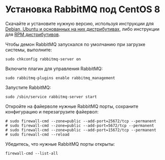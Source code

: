 # Установка RabbitMQ под CentOS 8

Скачайте и установите нужную версию, используя инструкции для [Debian, Ubuntu и основанных на них дистрибутивах](https://www.rabbitmq.com/docs/install-debian), либо инструкции для [RPM дистрибутивов](https://www.rabbitmq.com/docs/install-rpm).  

Чтобы демон RabbitMQ запускался по умолчанию при загрузке системы, выполните:

`sudo chkconfig rabbitmq-server on`
	
Включите плагин для управления RabbitMQ:

`sudo rabbitmq-plugins enable rabbitmq_management`	

Запустите RabbitMQ:

`sudo /sbin/service rabbitmq-server start`
	
Откройте на файерволе нужные RabbitMQ порты, сохраните конфигурацию и перезагрузите файервол:

```
# sudo firewall-cmd --zone=public --add-port=25672/tcp --permanent
# sudo firewall-cmd --zone=public --add-port=5672/tcp --permanent
# sudo firewall-cmd --zone=public --add-port=15672/tcp --permanent
# sudo firewall-cmd --reload
```
	
Убедитесь, что нужные RabbitMQ порты открыты:

`firewall-cmd --list-all`



